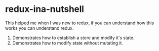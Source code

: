 # redux-ina-nutshell

This helped me when I was new to redux, if you can understand how this works you can understand redux.

1. Demonstrates how to establish a store and modify it's state.
2. Demonstrates how to modify state without mutating it.